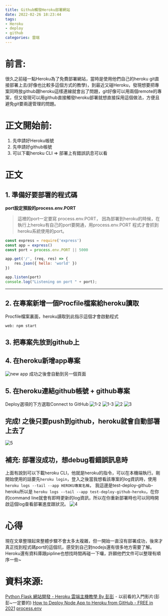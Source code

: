```yaml
---
title: Github觸發Heroku部署網站
date: 2022-02-26 18:23:44
tags:
- Heroku
- deploy
- github
categories: 雲端
---
```


# 前言:
很久之前碰一點Heroku為了免費部署網站，當時是使用他們自己的heroku git直接部署上去(好像也比較多這個方式的教學)，到最近又碰Heroku，發現想要把專案同時放github跟heroku這樣連線就會出了問題，git好像可以用兩個remote的專案，但又發現可以用github直接觸發heroku部署就想直接採用這個做法，方便且避免git要兩邊管理的問題。

# 正文開始前:
1. 先申請好Heroku帳號
2. 先申請好github帳號
3. 可以下載heroku CLI => 部署上有錯誤訊息可以看

# 正文
## 1. 準備好要部署的程式碼 
**port設定預設的process.env.PORT**

>這裡的port一定要寫 process.env.PORT，
因為部署到heroku的時候，在執行上heroku有自己的port要開通，用process.env.PORT 程式才會抓到heroku系統使用的port。

``` js
const express = require('express')
const app = express()
const port = process.env.PORT || 5000 

app.get('/', (req, res) => {
    res.json({ hello: 'world' })
})

app.listen(port)
console.log("Listening on port " + port);

```

---
## 2. 在專案新增一個Procfile檔案給heroku讀取
Procfile檔案裏面，heroku讀取到此指示這個才會啟動程式
``` shell
web: npm start
```
## 3. 把專案先放到github上
## 4. 在heroku新增app專案
![new app](1-1.png)
成功之後會自動到另一個頁面



## 5. 在heroku連結github帳號 + github專案
Deploy選項的下方選取Connect to GitHub
![1-2](1-2.png)
![1-3](1-3.png)
![2](2.png)
![3](3.png)

## 完成! 之後只要push到github，heroku就會自動部署上去了
![5](5.png)

## 補充: 部署沒成功，想debug看錯誤訊息時
上面有說到可以下載heroku CLI，他就是heroku的指令，可以在本機端執行。剛開始使用的話要先`heroku login`，登入之後當我想看該專案的log資訊時，使用
`heroku logs --tail --app HEROKU專案名稱`，
我這邊是test-deploy-github-heroku所以是
`heroku logs --tail --app test-deploy-github-heroku`，在你的command line就會有即時更新的log資訊，所以在你重新部署時也可以同時開啟這個log查看部署進度跟狀況。
![4](4.png)

# 心得
現在文章整理起來整體步驟不會太多太複雜，但一開始一直沒有部署成功，後來才真正找到程式碼port的這個坑，感受到自己對nodejs還有很多地方需要了解。
Heroku還有資料庫跟pipline也想找時間再碰一下囉，許願他們文件可以整理有順序一些~


# 資料來源:
[Python Flask 網站開發 - Heroku 雲端主機教學 By 彭彭](https://www.youtube.com/watch?v=wWRYBUzEG6E&list=PL-g0fdC5RMboYEyt6QS2iLb_1m7QcgfHk&index=24) - 以前看的入門影片(彭彭~一定要的)
[How to Deploy Node App to Heroku from GitHub - FREE in 2021](https://www.youtube.com/watch?v=gPOa0LvIwHQ)
[process.env](https://nodejs.org/dist/latest-v8.x/docs/api/process.html#process_process_env)